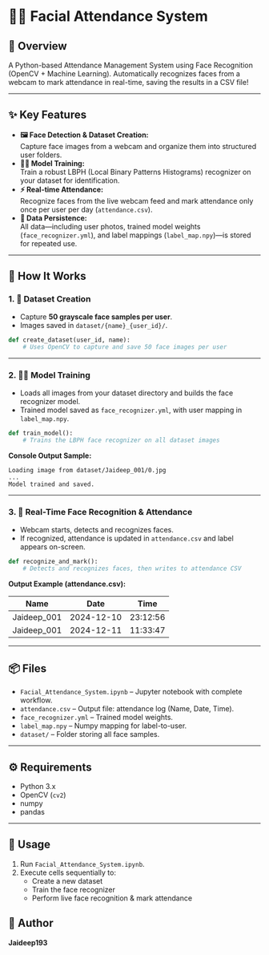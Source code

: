 # 🧑‍💻 Facial Attendance System

## 👀 Overview
A Python-based Attendance Management System using Face Recognition (OpenCV + Machine Learning).
Automatically recognizes faces from a webcam to mark attendance in real-time, saving the results in a CSV file!

---

## ✨ Key Features

- **🖼️ Face Detection & Dataset Creation:**  
  Capture face images from a webcam and organize them into structured user folders.
- **🧑‍🏫 Model Training:**  
  Train a robust LBPH (Local Binary Patterns Histograms) recognizer on your dataset for identification.
- **⚡ Real-time Attendance:**  
  Recognize faces from the live webcam feed and mark attendance only once per user per day (`attendance.csv`).
- **📁 Data Persistence:**  
  All data—including user photos, trained model weights (`face_recognizer.yml`), and label mappings (`label_map.npy`)—is stored for repeated use.

---

## 🔬 How It Works

### 1. 📸 Dataset Creation

- Capture **50 grayscale face samples per user**.
- Images saved in `dataset/{name}_{user_id}/`.

```python
def create_dataset(user_id, name):
    # Uses OpenCV to capture and save 50 face images per user
```


---

### 2. 🏋️‍♂️ Model Training

- Loads all images from your dataset directory and builds the face recognizer model.
- Trained model saved as `face_recognizer.yml`, with user mapping in `label_map.npy`.

```python
def train_model():
    # Trains the LBPH face recognizer on all dataset images
```
**Console Output Sample:**
```
Loading image from dataset/Jaideep_001/0.jpg
...
Model trained and saved.
```


---

### 3. 🤳 Real-Time Face Recognition & Attendance

- Webcam starts, detects and recognizes faces.
- If recognized, attendance is updated in `attendance.csv` and label appears on-screen.

```python
def recognize_and_mark():
    # Detects and recognizes faces, then writes to attendance CSV
```
**Output Example (attendance.csv):**

| Name        | Date       | Time     |
|-------------|------------|----------|
| Jaideep_001 | 2024-12-10 | 23:12:56 |
| Jaideep_001 | 2024-12-11 | 11:33:47 |



---

## 📦 Files

- `Facial_Attendance_System.ipynb` – Jupyter notebook with complete workflow.
- `attendance.csv` – Output file: attendance log (Name, Date, Time).
- `face_recognizer.yml` – Trained model weights.
- `label_map.npy` – Numpy mapping for label-to-user.
- `dataset/` – Folder storing all face samples.

---

## ⚙️ Requirements

- Python 3.x
- OpenCV (`cv2`)
- numpy
- pandas

---

## 🚀 Usage

1. Run `Facial_Attendance_System.ipynb`.
2. Execute cells sequentially to:
    - Create a new dataset
    - Train the face recognizer
    - Perform live face recognition & mark attendance



## 👤 Author

**Jaideep193**


